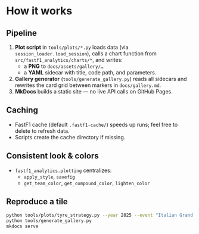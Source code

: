 ﻿# How it works

## Pipeline
1. **Plot script** in `tools/plots/*.py` loads data (via `session_loader.load_session`), calls a chart
   function from `src/fastf1_analytics/charts/*`, and writes:
   - a **PNG** to `docs/assets/gallery/…`
   - a **YAML** sidecar with title, code path, and parameters.
2. **Gallery generator** (`tools/generate_gallery.py`) reads all sidecars and rewrites the card grid
   between markers in `docs/gallery.md`.
3. **MkDocs** builds a static site — no live API calls on GitHub Pages.

## Caching
- FastF1 cache (default `.fastf1-cache/`) speeds up runs; feel free to delete to refresh data.
- Scripts create the cache directory if missing.

## Consistent look & colors
- `fastf1_analytics.plotting` centralizes:
  - `apply_style`, `savefig`
  - `get_team_color`, `get_compound_color`, `lighten_color`

## Reproduce a tile
```bash
python tools/plots/tyre_strategy.py --year 2025 --event "Italian Grand Prix" --cache .fastf1-cache
python tools/generate_gallery.py
mkdocs serve
```